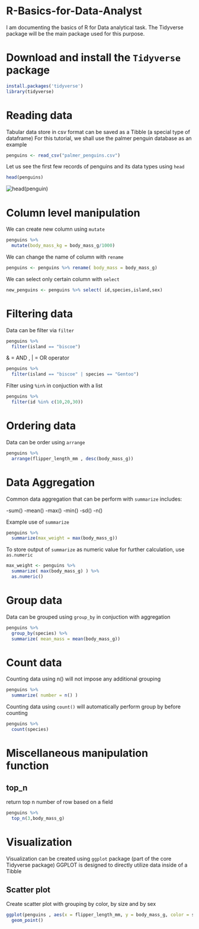 # R-Basics-for-Data-Analyst
I am documenting the basics of R for Data analytical task. The Tidyverse package will be the main package used for this purpose.

# Download and install the `Tidyverse` package
``` r
install.packages('tidyverse')
library(tidyverse)
```
# Reading data

Tabular data store in csv format can be saved as a Tibble (a special type of dataframe)
For this tutorial, we shall use the palmer penguin database as an example
``` r
penguins <- read_csv("palmer_penguins.csv")
```
Let us see the first few records of penguins and its data types using `head`
``` r
head(penguins)
```
![head(penguin)](https://user-images.githubusercontent.com/107392735/174004223-ea0c35e8-f052-42ee-a8f9-c38b6cb4eca3.PNG)


# Column level manipulation

We can create new column using `mutate` 
``` r
penguins %>% 
  mutate(body_mass_kg = body_mass_g/1000)
```
We can change the name of column with `rename`
``` r
penguins <- penguins %>% rename( body_mass = body_mass_g)
```
We can select only certain column with `select`
``` r
new_penguins <- penguins %>% select( id,species,island,sex)
```

# Filtering data

Data can be filter via `filter` 
``` r
penguins %>% 
  filter(island == "biscoe")
```
& = AND , | = OR operator
``` r
penguins %>% 
  filter(island == "biscoe" | species == "Gentoo")
```
Filter using `%in%` in conjuction with a list
``` r
penguins %>% 
  filter(id %in% c(10,20,30))
```

# Ordering data

Data can be order using `arrange`
``` r
penguins %>% 
  arrange(flipper_length_mm , desc(body_mass_g))
```

# Data Aggregation

Common data aggregation that can be perform with `summarize` includes:

-sum()
-mean()
-max()
-min()
-sd()
-n()

Example use of `summarize`
``` r
penguins %>% 
  summarize(max_weight = max(body_mass_g))
```
To store output of `summarize` as numeric value for further calculation, use `as.numeric`
``` r
max_weight <- penguins %>% 
  summarize( max(body_mass_g) ) %>%
  as.numeric()
```

# Group data

Data can be grouped using `group_by` in conjuction with aggregation
``` r
penguins %>% 
  group_by(species) %>%
  summarize( mean_mass = mean(body_mass_g))
```

# Count data

Counting data using n() will not impose any additional grouping
``` r
penguins %>% 
  summarize( number = n() )
```
Counting data using `count()` will automatically perform group by before counting
``` r
penguins %>% 
  count(species)
```

# Miscellaneous manipulation function

## top_n 

return top n number of row based on a field 
``` r
penguins %>% 
  top_n(3,body_mass_g)
```

# Visualization

Visualization can be created using `ggplot` package (part of the core Tidyverse package)
GGPLOT is designed to directly utilize data inside of a Tibble 

## Scatter plot

Create scatter plot with grouping by color, by size and by sex

``` r
ggplot(penguins , aes(x = flipper_length_mm, y = body_mass_g, color = species, size = island, shape = sex)) +
  geom_point()
```






